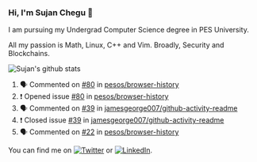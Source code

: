 ### Hi, I'm Sujan Chegu 👋

I am pursuing my Undergrad Computer Science degree in PES University.

All my passion is Math, Linux, C++ and Vim. Broadly, Security and Blockchains. 

![Sujan's github stats](https://github-readme-stats.vercel.app/api?username=sujanchegu&count_private=true&show_icons=true&theme=dark)

<!--START_SECTION:activity-->
1. 🗣 Commented on [#80](https://github.com/pesos/browser-history/issues/80) in [pesos/browser-history](https://github.com/pesos/browser-history)
2. ❗️ Opened issue [#80](https://github.com/pesos/browser-history/issues/80) in [pesos/browser-history](https://github.com/pesos/browser-history)
3. 🗣 Commented on [#39](https://github.com/jamesgeorge007/github-activity-readme/issues/39) in [jamesgeorge007/github-activity-readme](https://github.com/jamesgeorge007/github-activity-readme)
4. ❗️ Closed issue [#39](https://github.com/jamesgeorge007/github-activity-readme/issues/39) in [jamesgeorge007/github-activity-readme](https://github.com/jamesgeorge007/github-activity-readme)
5. 🗣 Commented on [#22](https://github.com/pesos/browser-history/issues/22) in [pesos/browser-history](https://github.com/pesos/browser-history)
<!--END_SECTION:activity-->


You can find me on [![Twitter][1.2]][1] or  [![LinkedIn][2.2]][2].

<!-- Icons -->

[1.2]: http://i.imgur.com/wWzX9uB.png (twitter icon without padding)
[2.2]: https://raw.githubusercontent.com/MartinHeinz/MartinHeinz/master/linkedin-3-16.png (LinkedIn icon without padding)

<!-- Links to your social media accounts -->

[1]: https://twitter.com/nroot_
[2]: https://www.linkedin.com/in/sujan-chegu-b57732192/

